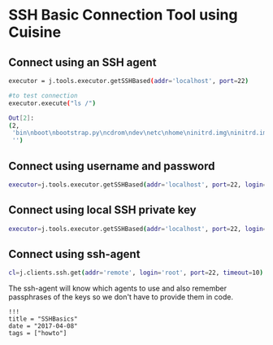 # SSH Basic Connection Tool using Cuisine

## Connect using an SSH agent

```bash
executor = j.tools.executor.getSSHBased(addr='localhost', port=22)

#to test connection
executor.execute("ls /")

Out[2]: 
(2,
 'bin\nboot\nbootstrap.py\ncdrom\ndev\netc\nhome\ninitrd.img\ninitrd.img.old\nlib\nlib64\nlost+found\nmedia\nmnt\nopt\nproc\nroot\nrun\nsbin\nsrv\nsys\ntmp\nusr\nvar\nvmlinuz\nvmlinuz.old\n\n',
 '')
```

## Connect using username and password

```bash
executor=j.tools.executor.getSSHBased(addr='localhost', port=22, login="root", passwd="1234")
```

## Connect using local SSH private key

```bash
executor=j.tools.executor.getSSHBased(addr='localhost', port=22, login="root", passwd="1234", pushkey="ovh_install")
```

## Connect using ssh-agent

```bash
cl=j.clients.ssh.get(addr='remote', login='root', port=22, timeout=10)
```

The ssh-agent will know which agents to use and also remember passphrases of the keys so we don't have to provide them in code.

```
!!!
title = "SSHBasics"
date = "2017-04-08"
tags = ["howto"]
```
